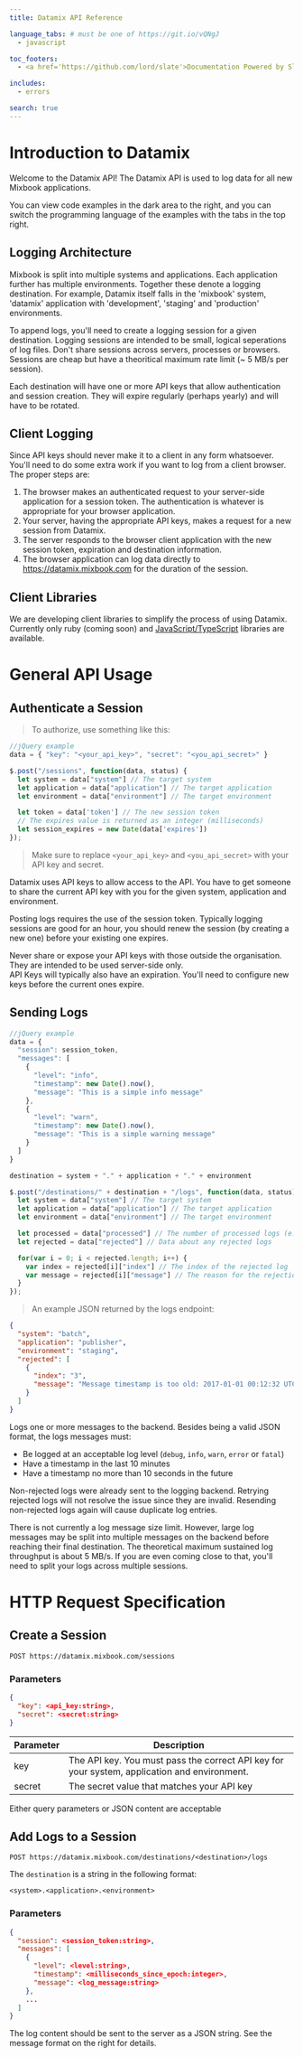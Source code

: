 ```yaml
---
title: Datamix API Reference

language_tabs: # must be one of https://git.io/vQNgJ
  - javascript

toc_footers:
  - <a href='https://github.com/lord/slate'>Documentation Powered by Slate</a>

includes:
  - errors

search: true
---
```


# Introduction to Datamix

Welcome to the Datamix API! The Datamix API is used to log data for all new Mixbook applications.

You can view code examples in the dark area to the right, and you can switch the programming language of the examples with the tabs in the top right.

## Logging Architecture

Mixbook is split into multiple systems and applications. Each application further has multiple environments. Together these denote a logging destination. For example, Datamix itself falls in the 'mixbook' system, 'datamix' application with 'development', 'staging' and 'production' environments.

To append logs, you'll need to create a logging session for a given destination. Logging sessions are intended to be small, logical seperations of log files. Don't share sessions across servers, processes or browsers. Sessions are cheap but have a theoritical maximum rate limit (~ 5 MB/s per session).

Each destination will have one or more API keys that allow authentication and session creation. They will expire regularly (perhaps yearly) and will have to be rotated.

## Client Logging

Since API keys should never make it to a client in any form whatsoever. You'll need to do some extra work if you want to log from a client browser. The proper steps are:

1. The browser makes an authenticated request to your server-side application for a session token. The authentication is whatever is appropriate for your browser application.
2. Your server, having the appropriate API keys, makes a request for a new session from Datamix.
3. The server responds to the browser client application with the new session token, expiration and destination information.
4. The browser application can log data directly to https://datamix.mixbook.com for the duration of the session.

## Client Libraries

We are developing client libraries to simplify the process of using Datamix. Currently only ruby (coming soon) and [JavaScript/TypeScript](https://github.com/Mixbook/mixbook_logger) libraries are available.

# General API Usage

## Authenticate a Session

> To authorize, use something like this:

```javascript
//jQuery example
data = { "key": "<your_api_key>", "secret": "<you_api_secret>" }

$.post("/sessions", function(data, status) {
  let system = data["system"] // The target system
  let application = data["application"] // The target application
  let environment = data["environment"] // The target environment

  let token = data['token'] // The new session token
  // The expires value is returned as an integer (milliseconds)
  let session_expires = new Date(data['expires'])
});
```

> Make sure to replace `<your_api_key>` and `<you_api_secret>` with your API key and secret.

Datamix uses API keys to allow access to the API. You have to get someone to share the current API key with you for the given system, application and environment.

Posting logs requires the use of the session token. Typically logging sessions are good for an hour, you should renew the session (by creating a new one) before your existing one expires.

<aside class="warning">
Never share or expose your API keys with those outside the organisation. They are intended to be used server-side only.
</aside>

<aside class="notice">
API Keys will typically also have an expiration. You'll need to configure new keys before the current ones expire.
</aside>

## Sending Logs

```javascript
//jQuery example
data = {
  "session": session_token,
  "messages": [
    {
      "level": "info",
      "timestamp": new Date().now(),
      "message": "This is a simple info message"
    },
    {
      "level": "warn",
      "timestamp": new Date().now(),
      "message": "This is a simple warning message"
    }
  ]
}

destination = system + "." + application + "." + environment

$.post("/destinations/" + destination + "/logs", function(data, status) {
  let system = data["system"] // The target system
  let application = data["application"] // The target application
  let environment = data["environment"] // The target environment

  let processed = data["processed"] // The number of processed logs (e.g. 2)
  let rejected = data["rejected"] // Data about any rejected logs

  for(var i = 0; i < rejected.length; i++) {
    var index = rejected[i]["index"] // The index of the rejected log
    var message = rejected[i]["message"] // The reason for the rejection.
  }
});
```

> An example JSON returned by the logs endpoint:

```json
{
  "system": "batch",
  "application": "publisher",
  "environment": "staging",
  "rejected": [
    {
      "index": "3",
      "message": "Message timestamp is too old: 2017-01-01 00:12:32 UTC"
    }
  ]
}
```

Logs one or more messages to the backend. Besides being a valid JSON format, the logs messages must:

* Be logged at an acceptable log level (`debug`, `info`, `warn`, `error` or `fatal`)
* Have a timestamp in the last 10 minutes
* Have a timestamp no more than 10 seconds in the future

<aside class="notice">
Non-rejected logs were already sent to the logging backend. Retrying rejected logs will not resolve the issue since they are invalid. Resending non-rejected logs again will cause duplicate log entries.
</aside>

There is not currently a log message size limit. However, large log messages may be split into multiple messages on the backend before reaching their final destination. The theoretical maximum sustained log throughput is about 5 MB/s. If you are even coming close to that, you'll need to split your logs across multiple sessions.

# HTTP Request Specification

## Create a Session

`POST https://datamix.mixbook.com/sessions`

### Parameters

```json
{
  "key": <api_key:string>,
  "secret": <secret:string>
}
```

Parameter | Description
--------- | -----------
key | The API key. You must pass the correct API key for your system, application and environment.
secret | The secret value that matches your API key

<aside class="success">
Either query parameters or JSON content are acceptable
</aside>

## Add Logs to a Session

`POST https://datamix.mixbook.com/destinations/<destination>/logs`

The `destination` is a string in the following format:

`<system>.<application>.<environment>`

### Parameters

```json
{
  "session": <session_token:string>,
  "messages": [
    {
      "level": <level:string>,
      "timestamp": <milliseconds_since_epoch:integer>,
      "message": <log_message:string>
    },
    ...
  ]
}
```

The log content should be sent to the server as a JSON string. See the message format on the right for details.
